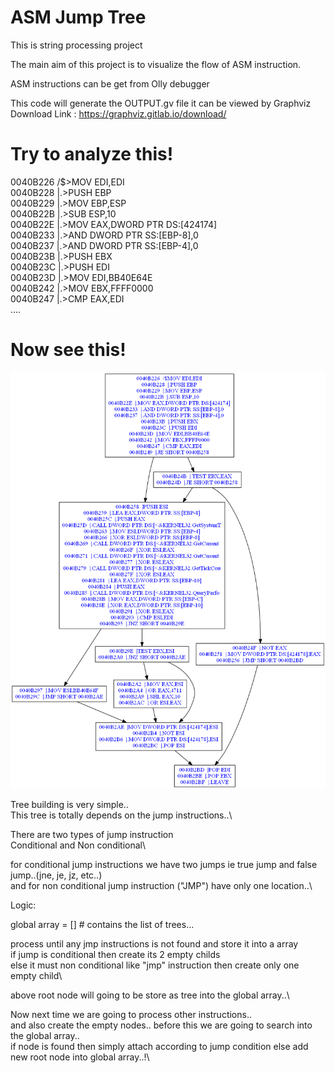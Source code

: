 # ASM Jump Tree

This is string processing project	

The main aim of this project is to visualize
the flow of ASM instruction.

ASM instructions can be get from Olly debugger

This code will generate the OUTPUT.gv file 
it can be viewed by Graphviz
Download Link : https://graphviz.gitlab.io/download/

# Try to analyze this!

0040B226  /$>MOV EDI,EDI\
0040B228  |.>PUSH EBP\
0040B229  |.>MOV EBP,ESP\
0040B22B  |.>SUB ESP,10\
0040B22E  |.>MOV EAX,DWORD PTR DS:[424174]\
0040B233  |.>AND DWORD PTR SS:[EBP-8],0\
0040B237  |.>AND DWORD PTR SS:[EBP-4],0\
0040B23B  |.>PUSH EBX\
0040B23C  |.>PUSH EDI\
0040B23D  |.>MOV EDI,BB40E64E\
0040B242  |.>MOV EBX,FFFF0000\
0040B247  |.>CMP EAX,EDI\
....



# Now see this!
![alt text](https://github.com/Andh001/ASM-Jump-Tree/blob/master/output.png)


Tree building is very simple..\
This tree is totally depends on the jump instructions..\

There are two types of jump instruction\
Conditional and Non conditional\

for conditional jump instructions we have two jumps ie true jump and false jump..(jne, je, jz, etc..)\
and for non conditional jump instruction ("JMP") have only one location..\

Logic:

global array = [] # contains the list of trees...


process until any jmp instructions is not found and store it into a array\
  if jump is conditional then create its 2 empty childs\
  else it must non conditional like "jmp" instruction then create only one empty child\
  
  above root node will going to be store as tree into the global array..\
  
  Now next time we are going to process other instructions..\
  and also create the empty nodes.. before this we are going to search into the global array..\
  if node is found then simply attach according to jump condition else add new root node into global array..!\
  
  
  
